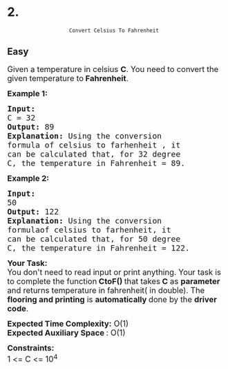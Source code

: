 # 2. 
                        Convert Celsius To Fahrenheit
## Easy
<div class="problem-statement">
                <p></p><p><span style="font-size:18px">Given a temperature in celsius <strong>C</strong>. You need to convert the given temperature to<strong> </strong><strong>Fahrenheit</strong>.</span></p>

<p><span style="font-size:18px"><strong>Example 1:</strong></span></p>

<pre><span style="font-size:18px"><strong>Input:
</strong>C = 32
<strong>Output: </strong>89
<strong>Explanation: </strong>Using the conversion 
formula of celsius to farhenheit , it
can be calculated that, for 32 degree
C, the temperature in Fahrenheit = 89.</span></pre>

<p><span style="font-size:18px"><strong>Example 2:</strong></span></p>

<pre><span style="font-size:18px"><strong>Input:
</strong>50<strong>
Output: </strong>122
<strong>Explanation: </strong>Using the conversion 
formulaof celsius to farhenheit, it
can be calculated that, for 50 degree
C, the temperature in Fahrenheit = 122.</span></pre>

<p><span style="font-size:18px"><strong>Your Task:</strong><br>
You don't need to read input or print anything. Your task is to complete the function<strong> CtoF() </strong>that takes<strong> C</strong> as <strong>parameter </strong>and returns temperature in fahrenheit( in double). The <strong>flooring and printing</strong> is <strong>automatically </strong>done by the <strong>driver code</strong>.</span></p>

<p><span style="font-size:18px"><strong>Expected Time Complexity:</strong> O(1)<br>
<strong>Expected Auxiliary Space&nbsp;</strong>: O(1)</span></p>

<p><span style="font-size:18px"><strong>Constraints:</strong><br>
1 &lt;= C &lt;= 10<sup>4</sup></span></p>
 <p></p>
            </div>